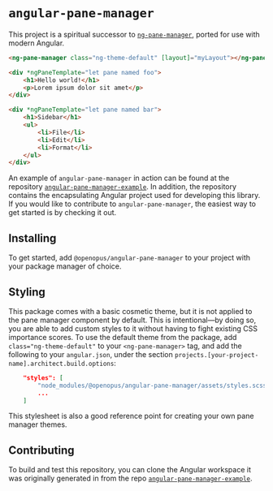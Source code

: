 # `angular-pane-manager`

This project is a spiritual successor to [`ng-pane-manager`], ported for use with modern Angular.

```html
<ng-pane-manager class="ng-theme-default" [layout]="myLayout"></ng-pane-manager>

<div *ngPaneTemplate="let pane named foo">
    <h1>Hello world!</h1>
    <p>Lorem ipsum dolor sit amet</p>
</div>

<div *ngPaneTemplate="let pane named bar">
    <h1>Sidebar</h1>
    <ul>
        <li>File</li>
        <li>Edit</li>
        <li>Format</li>
    </ul>
</div>
```

<!--TODO: create an actual sample project-->
An example of `angular-pane-manager` in action can be found at the repository [`angular-pane-manager-example`].  In addition, the repository contains the encapsulating Angular project used for developing this library.  If you would like to contribute to `angular-pane-manager`, the easiest way to get started is by checking it out.

## Installing

To get started, add `@openopus/angular-pane-manager` to your project with your package manager of choice.

## Styling

<!--TODO: verify this with a new sample project-->
This package comes with a basic cosmetic theme, but it is not applied to the pane manager component by default.  This is intentional—by doing so, you are able to add custom styles to it without having to fight existing CSS importance scores.  To use the default theme from the package, add `class="ng-theme-default"` to your `<ng-pane-manager>` tag, and add the following to your `angular.json`, under the section `projects.[your-project-name].architect.build.options`:

```json
    "styles": [
        "node_modules/@openopus/angular-pane-manager/assets/styles.scss",
        ...
    ]
```

This stylesheet is also a good reference point for creating your own pane manager themes.

## Contributing

To build and test this repository, you can clone the Angular workspace it was originally generated in from the repo [`angular-pane-manager-example`].

[`ng-pane-manager`]: https://github.com/opuslogica/ng-pane-manager
[`angular-pane-manager-example`]: https://github.com/rookie1024/angular-pane-manager-example